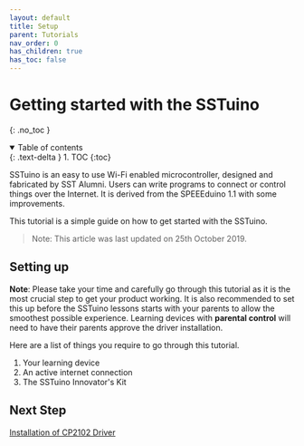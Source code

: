 ```yaml
---
layout: default
title: Setup
parent: Tutorials
nav_order: 0
has_children: true
has_toc: false
---
```


# Getting started with the SSTuino

{: .no_toc }

<details open markdown="block">
  <summary>
    Table of contents
  </summary>
  {: .text-delta }
1. TOC
{:toc}
</details>

SSTuino is an easy to use Wi-Fi enabled microcontroller, designed and fabricated by SST Alumni. Users can write programs to connect or control things over the Internet. It is derived from the SPEEEduino 1.1 with some improvements.

This tutorial is a simple guide on how to get started with the SSTuino.

> Note: This article was last updated on 25th October 2019.


## Setting up

**Note**: Please take your time and carefully go through this tutorial as it is the most crucial step to get your product working. It is also recommended to set this up before the SSTuino lessons starts with your parents to allow the smoothest possible experience. Learning devices with **parental control** will need to have their parents approve the driver installation.

Here are a list of things you require to go through this tutorial.

1. Your learning device
2. An active internet connection
3. The SSTuino Innovator's Kit

## Next Step
[Installation of CP2102 Driver](page1.md)